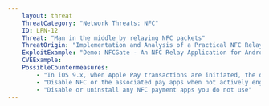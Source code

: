 ```yaml
---
    layout: threat
    ThreatCategory: "Network Threats: NFC"
    ID: LPN-12
    Threat: "Man in the middle by relaying NFC packets"
    ThreatOrigin: "Implementation and Analysis of a Practical NFC Relay Attack Example [^31]"
    ExploitExample: "Demo: NFCGate - An NFC Relay Application for Android [Extended Abstract] [^32]"
    CVEExample:
    PossibleCountermeasures:
        - "In iOS 9.x, when Apple Pay transactions are initiated, the device user must successfully authenticate to TouchID before payment information is transmitted. Additionally, if there are multiple credit cards associated with Apple Pay, the user may be prompted to choose which card to use for the transaction. Both require user interaction that would prevent a relay attack against a user not currently interacting with the device who also fulfills these requirements. Other mobile device OS/OEMs may provide NFC payment methods that include similar requirements to prove user presence and intention to complete the transaction."
        - "Disable NFC or the associated pay apps when not actively engaged in NFC payment transactions"
        - "Disable or uninstall any NFC payment apps you do not use"
---
```

